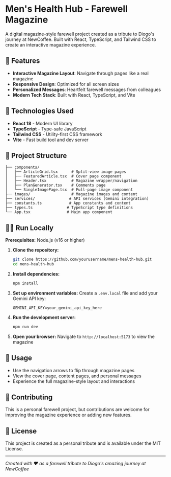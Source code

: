 # Men's Health Hub - Farewell Magazine

A digital magazine-style farewell project created as a tribute to Diogo's journey at NewCoffee. Built with React, TypeScript, and Tailwind CSS to create an interactive magazine experience.

## 🌟 Features

- **Interactive Magazine Layout**: Navigate through pages like a real magazine
- **Responsive Design**: Optimized for all screen sizes
- **Personalized Messages**: Heartfelt farewell messages from colleagues
- **Modern Tech Stack**: Built with React, TypeScript, and Vite

## 🚀 Technologies Used

- **React 18** - Modern UI library
- **TypeScript** - Type-safe JavaScript
- **Tailwind CSS** - Utility-first CSS framework
- **Vite** - Fast build tool and dev server

## 📖 Project Structure

```
├── components/
│   ├── ArticleGrid.tsx      # Split-view image pages
│   ├── FeaturedArticle.tsx  # Cover page component
│   ├── Header.tsx           # Magazine wrapper/navigation
│   ├── PlanGenerator.tsx    # Comments page
│   └── SingleImagePage.tsx  # Full-page image component
├── images/                  # Magazine images and content
├── services/               # API services (Gemini integration)
├── constants.ts            # App constants and content
├── types.ts               # TypeScript type definitions
└── App.tsx                # Main app component
```

## 🏃‍♂️ Run Locally

**Prerequisites:** Node.js (v16 or higher)

1. **Clone the repository:**
   ```bash
   git clone https://github.com/yourusername/mens-health-hub.git
   cd mens-health-hub
   ```

2. **Install dependencies:**
   ```bash
   npm install
   ```

3. **Set up environment variables:**
   Create a `.env.local` file and add your Gemini API key:
   ```
   GEMINI_API_KEY=your_gemini_api_key_here
   ```

4. **Run the development server:**
   ```bash
   npm run dev
   ```

5. **Open your browser:**
   Navigate to `http://localhost:5173` to view the magazine

## 🎯 Usage

- Use the navigation arrows to flip through magazine pages
- View the cover page, content pages, and personal messages
- Experience the full magazine-style layout and interactions

## 🤝 Contributing

This is a personal farewell project, but contributions are welcome for improving the magazine experience or adding new features.

## 📝 License

This project is created as a personal tribute and is available under the MIT License.

---

*Created with ❤️ as a farewell tribute to Diogo's amazing journey at NewCoffee*
